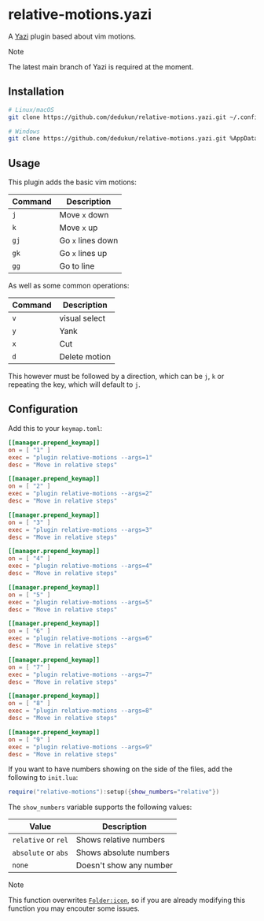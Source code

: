# relative-motions.yazi

A [Yazi](https://github.com/sxyazi/yazi) plugin based about vim motions.

> [!NOTE]
> The latest main branch of Yazi is required at the moment.

## Installation

```sh
# Linux/macOS
git clone https://github.com/dedukun/relative-motions.yazi.git ~/.config/yazi/plugins/relative-motions.yazi

# Windows
git clone https://github.com/dedukun/relative-motions.yazi.git %AppData%\yazi\config\plugins\relative-motions.yazi
```

## Usage

This plugin adds the basic vim motions:

| Command | Description       |
| ------- | ----------------- |
| `j`     | Move `x` down     |
| `k`     | Move `x` up       |
| `gj`    | Go `x` lines down |
| `gk`    | Go `x` lines up   |
| `gg`    | Go to line        |

As well as some common operations:

| Command | Description   |
| ------- | ------------- |
| `v`     | visual select |
| `y`     | Yank          |
| `x`     | Cut           |
| `d`     | Delete motion |

This however must be followed by a direction, which can be `j`, `k` or repeating the key,
which will default to `j`.

## Configuration

Add this to your `keymap.toml`:

```toml
[[manager.prepend_keymap]]
on = [ "1" ]
exec = "plugin relative-motions --args=1"
desc = "Move in relative steps"

[[manager.prepend_keymap]]
on = [ "2" ]
exec = "plugin relative-motions --args=2"
desc = "Move in relative steps"

[[manager.prepend_keymap]]
on = [ "3" ]
exec = "plugin relative-motions --args=3"
desc = "Move in relative steps"

[[manager.prepend_keymap]]
on = [ "4" ]
exec = "plugin relative-motions --args=4"
desc = "Move in relative steps"

[[manager.prepend_keymap]]
on = [ "5" ]
exec = "plugin relative-motions --args=5"
desc = "Move in relative steps"

[[manager.prepend_keymap]]
on = [ "6" ]
exec = "plugin relative-motions --args=6"
desc = "Move in relative steps"

[[manager.prepend_keymap]]
on = [ "7" ]
exec = "plugin relative-motions --args=7"
desc = "Move in relative steps"

[[manager.prepend_keymap]]
on = [ "8" ]
exec = "plugin relative-motions --args=8"
desc = "Move in relative steps"

[[manager.prepend_keymap]]
on = [ "9" ]
exec = "plugin relative-motions --args=9"
desc = "Move in relative steps"
```

If you want to have numbers showing on the side of the files, add the following to `init.lua`:

```lua
require("relative-motions"):setup({show_numbers="relative"})
```

The `show_numbers` variable supports the following values:

| Value               | Description             |
| ------------------- | ----------------------- |
| `relative` or `rel` | Shows relative numbers  |
| `absolute` or `abs` | Shows absolute numbers  |
| `none`              | Doesn't show any number |

> [!NOTE]
> This function overwrites [`Folder:icon`](https://github.com/sxyazi/yazi/blob/e51e8ad789914b2ab4a9485da7aa7fbc7b3bb450/yazi-plugin/preset/components/folder.lua#L17),
> so if you are already modifying this function you may encouter some issues.
